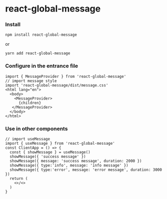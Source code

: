 # react-global-message
### Install
`npm install react-global-message`

  or
   
`yarn add react-global-message`

### Configure in the entrance file

```tsx
import { MessageProvider } from 'react-global-message'
// import message style
import 'react-global-message/dist/message.css'
<html lang="en">
  <body>
    <MessageProvider>
      {children}
   </MessageProvider>
  </body>
</html>
```
### Use in other components
```tsx
// import useMessage
import { useMessage } from 'react-global-message'
const ClientApp = () => {
  const { showMessage } = useMessage()
  showMessage({ 'success message' })
  showMessage({ message: 'success message', duration: 2000 })
  showMessage({ type:'info', message: 'info message' })
  showMessage({ type:'error', message: 'error message', duration: 3000 })
  return (
    <>/<>
  )
}
```
